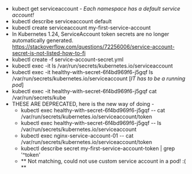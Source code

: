 - kubect get serviceaccount - *Each namespace has a default service account!*
- kubectl describe  serviceaccount default
- kubectl create serviceaccount my-first-service-account
- In Kubernetes 1.24, ServiceAccount token secrets are no longer automatically generated. https://stackoverflow.com/questions/72256006/service-account-secret-is-not-listed-how-to-fi
- kubectl create -f service-account-secret.yml 
- kubectl exec -it <PODNAME> ls /var/run/secrets/kubernetes.io/serviceaccount
- kubectl exec -it healthy-with-secret-6f4bd969f6-j5gqf ls /var/run/secrets/kubernetes.io/serviceaccount [*IT has to be a running pod*]
- kubectl exec -it healthy-with-secret-6f4bd969f6-j5gqf cat /var/run/secrets/kube
- THESE ARE DEPRECATED, here is the new way of doing - 
    - kubectl exec healthy-with-secret-6f4bd969f6-j5gqf -- cat /var/run/secrets/kubernetes.io/serviceaccount/token
    - kubectl exec healthy-with-secret-6f4bd969f6-j5gqf -- ls /var/run/secrets/kubernetes.io/serviceaccount
    - kubectl exec nginx-service-account-01 -- cat /var/run/secrets/kubernetes.io/serviceaccount/token
    - kubectl describe secret my-first-service-account-token | grep '^token' 
    - ** Not matching, could not use custom service account in a pod! :( **